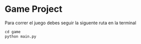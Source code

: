 # Game Project

Para correr el juego debes seguir la siguente ruta en la terminal

```Python
cd game
python main.py
```